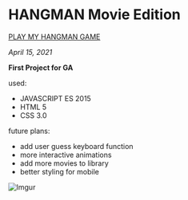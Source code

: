# HANGMAN Movie Edition

[PLAY MY HANGMAN GAME](https://uwitdat.github.io/HANG-MAN-GAME/)

_April 15, 2021_

**First Project for GA**

used:
* JAVASCRIPT ES 2015
* HTML 5
* CSS 3.0

future plans:
* add user guess keyboard function 
* more interactive animations 
* add more movies to library
* better styling for mobile 



![Imgur](https://i.imgur.com/siBrnvu.png?1)

